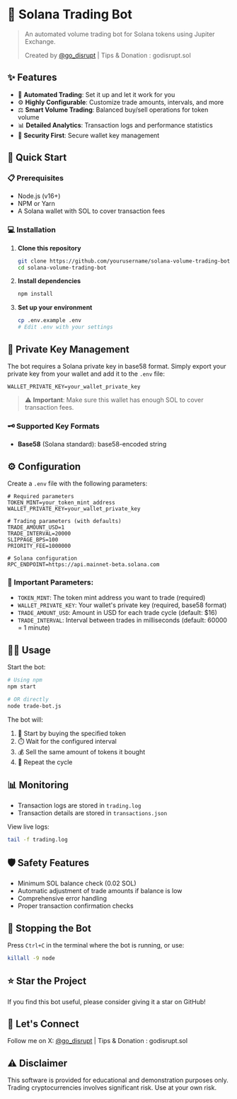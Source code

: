 # 🤖 Solana Trading Bot

> An automated volume trading bot for Solana tokens using Jupiter Exchange.
> 
> Created by [@go_disrupt](https://twitter.com/go_disrupt) | Tips & Donation : godisrupt.sol

## ✨ Features

- 🔄 **Automated Trading**: Set it up and let it work for you
- ⚙️ **Highly Configurable**: Customize trade amounts, intervals, and more
- ⚖️ **Smart Volume Trading**: Balanced buy/sell operations for token volume
- 📊 **Detailed Analytics**: Transaction logs and performance statistics
- 🔐 **Security First**: Secure wallet key management

## 🚀 Quick Start

### 📋 Prerequisites

- Node.js (v16+)
- NPM or Yarn
- A Solana wallet with SOL to cover transaction fees

### 💻 Installation

1. **Clone this repository**
   ```bash
   git clone https://github.com/yourusername/solana-volume-trading-bot.git
   cd solana-volume-trading-bot
   ```

2. **Install dependencies**
   ```bash
   npm install
   ```

3. **Set up your environment**
   ```bash
   cp .env.example .env
   # Edit .env with your settings
   ```

## 🔑 Private Key Management

The bot requires a Solana private key in base58 format. Simply export your private key from your wallet and add it to the `.env` file:

```
WALLET_PRIVATE_KEY=your_wallet_private_key
```

> ⚠️ **Important**: Make sure this wallet has enough SOL to cover transaction fees.

### 🗝️ Supported Key Formats

- **Base58** (Solana standard): base58-encoded string

## ⚙️ Configuration

Create a `.env` file with the following parameters:

```
# Required parameters
TOKEN_MINT=your_token_mint_address
WALLET_PRIVATE_KEY=your_wallet_private_key

# Trading parameters (with defaults)
TRADE_AMOUNT_USD=1
TRADE_INTERVAL=20000
SLIPPAGE_BPS=100
PRIORITY_FEE=1000000

# Solana configuration
RPC_ENDPOINT=https://api.mainnet-beta.solana.com
```

### 🔑 Important Parameters:

- `TOKEN_MINT`: The token mint address you want to trade (required)
- `WALLET_PRIVATE_KEY`: Your wallet's private key (required, base58 format)
- `TRADE_AMOUNT_USD`: Amount in USD for each trade cycle (default: $16)
- `TRADE_INTERVAL`: Interval between trades in milliseconds (default: 60000 = 1 minute)

## 🏃‍♂️ Usage

Start the bot:

```bash
# Using npm
npm start

# OR directly
node trade-bot.js
```

The bot will:
1. 🛒 Start by buying the specified token
2. ⏱️ Wait for the configured interval
3. 💰 Sell the same amount of tokens it bought
4. 🔁 Repeat the cycle

## 📊 Monitoring

- Transaction logs are stored in `trading.log`
- Transaction details are stored in `transactions.json`

View live logs:

```bash
tail -f trading.log
```

## 🛡️ Safety Features

- Minimum SOL balance check (0.02 SOL)
- Automatic adjustment of trade amounts if balance is low
- Comprehensive error handling
- Proper transaction confirmation checks

## 🛑 Stopping the Bot

Press `Ctrl+C` in the terminal where the bot is running, or use:

```bash
killall -9 node
```

## ⭐ Star the Project

If you find this bot useful, please consider giving it a star on GitHub!

## 🔗 Let's Connect

Follow me on X: [@go_disrupt](https://twitter.com/go_disrupt) | Tips & Donation : godisrupt.sol

## ⚠️ Disclaimer

This software is provided for educational and demonstration purposes only. Trading cryptocurrencies involves significant risk. Use at your own risk. 
